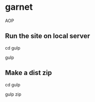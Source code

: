 # garnet
AOP
<h2>Run the site on local server</h2>
cd gulp

gulp 

<h2>Make a dist zip</h2>
cd gulp

gulp zip
